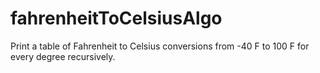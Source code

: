 # fahrenheitToCelsiusAlgo

Print a table of Fahrenheit to Celsius conversions from -40 F to
100 F for every degree recursively.

